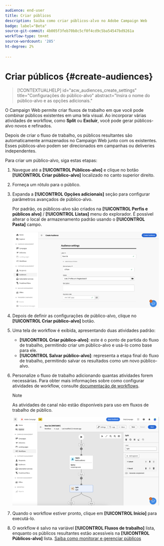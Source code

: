 ```yaml
---
audience: end-user
title: Criar públicos
description: Saiba como criar públicos-alvo no Adobe Campaign Web
badge: label="Beta"
source-git-commit: 4b005f3feb70b8c5cf0f4cd9c5ba54547bd9261a
workflow-type: tm+mt
source-wordcount: '285'
ht-degree: 2%

---
```



# Criar públicos {#create-audiences}


>[!CONTEXTUALHELP]
>id="acw_audiences_create_settings"
>title="Configurações do público-alvo"
>abstract="Insira o nome do público-alvo e as opções adicionais."

O Campaign Web permite criar fluxos de trabalho em que você pode combinar públicos existentes em uma tela visual. Ao incorporar várias atividades de workflow, como **Split** ou **Excluir**, você pode gerar públicos-alvo novos e refinados.

Depois de criar o fluxo de trabalho, os públicos resultantes são automaticamente armazenados no Campaign Web junto com os existentes. Esses públicos-alvo podem ser direcionados em campanhas ou deliveries independentes.

Para criar um público-alvo, siga estas etapas:

1. Navegue até a **[!UICONTROL Públicos-alvo]** e clique no botão **[!UICONTROL Criar público-alvo]** localizado no canto superior direito.
1. Forneça um rótulo para o público.
1. Expanda a **[!UICONTROL Opções adicionais]** seção para configurar parâmetros avançados de público-alvo.

   Por padrão, os públicos-alvo são criados na **[!UICONTROL Perfis e públicos alvo]** / **[!UICONTROL Listas]** menu do explorador. É possível alterar o local de armazenamento padrão usando o **[!UICONTROL Pasta]** campo.

   ![](assets/audiences-settings.png)

1. Depois de definir as configurações de público-alvo, clique no **[!UICONTROL Criar público-alvo]** botão.

1. Uma tela de workflow é exibida, apresentando duas atividades padrão:

   * **[!UICONTROL Criar público-alvo]**: este é o ponto de partida do fluxo de trabalho, permitindo criar um público-alvo e usá-lo como base para ele.
   * **[!UICONTROL Salvar público-alvo]**: representa a etapa final do fluxo de trabalho, permitindo salvar os resultados como um novo público-alvo.

1. Personalize o fluxo de trabalho adicionando quantas atividades forem necessárias. Para obter mais informações sobre como configurar atividades de workflow, consulte [documentação de workflows](../workflows/activities/about-activities.md).

   >[!NOTE]
   >
   >As atividades de canal não estão disponíveis para uso em fluxos de trabalho de público.

   ![](assets/audience-creation-canvas.png)

1. Quando o workflow estiver pronto, clique em **[!UICONTROL Início]** para executá-lo.

1. O workflow é salvo na variável **[!UICONTROL Fluxos de trabalho]** lista, enquanto os públicos resultantes estão acessíveis na **[!UICONTROL Públicos-alvo]** lista. [Saiba como monitorar e gerenciar públicos](access-audiences.md)
